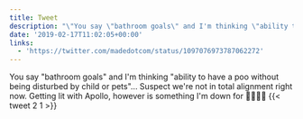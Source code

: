 ```yaml
---
title: Tweet
description: "\"You say \"bathroom goals\" and I'm thinking \"ability to have a poo without being disturbed by child or pets\"... Suspect we're not in total alignment right now.\nGetting lit with Apollo, however is something I'm down for \U0001F37B\U0001F37B\U0001F37B\U0001F37B \""
date: '2019-02-17T11:02:05+00:00'
links:
  - 'https://twitter.com/madedotcom/status/1097076973787062272'
---
```

You say "bathroom goals" and I'm thinking "ability to have a poo without being disturbed by child or pets"... Suspect we're not in total alignment right now.
Getting lit with Apollo, however is something I'm down for 🍻🍻🍻🍻 
      {{< tweet 2 1 >}}
    
